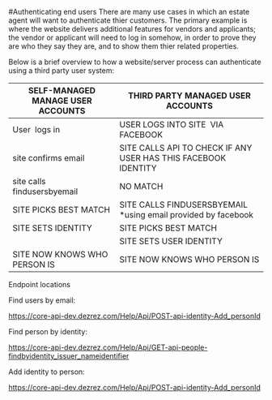 #Authenticating end users
There are many use cases in which an estate agent will want to authenticate thier customers.  The primary example is where the website delivers additional features for vendors and applicants; the vendor or applicant will need to log in somehow, in order to prove they are who they say they are, and to show them thier related properties.

Below is a brief overview to how a website/server process can authenticate using a third party user system:

| **SELF-MANAGED MANAGE USER ACCOUNTS** | **THIRD PARTY MANAGED USER ACCOUNTS**                          |
|----------------------------------------|----------------------------------------------------------------|
| User  logs in                          | USER LOGS INTO SITE  VIA FACEBOOK                              |
| site confirms email                    | SITE CALLS API TO CHECK IF ANY USER HAS THIS FACEBOOK IDENTITY |
| site calls findusersbyemail            | NO MATCH                                                       |
| SITE PICKS BEST MATCH                  | SITE CALLS FINDUSERSBYEMAIL \*using email provided by facebook |
| SITE SETS IDENTITY                     | SITE PICKS BEST MATCH                                          |
|                                        | SITE SETS USER IDENTITY                                        |
| SITE NOW KNOWS WHO PERSON IS           | SITE NOW KNOWS WHO PERSON IS                                   |

Endpoint locations

Find users by email:

<https://core-api-dev.dezrez.com/Help/Api/POST-api-identity-Add_personId>

Find person by identity:

<https://core-api-dev.dezrez.com/Help/Api/GET-api-people-findbyidentity_issuer_nameidentifier>

Add identity to person:

<https://core-api-dev.dezrez.com/Help/Api/POST-api-identity-Add_personId>
